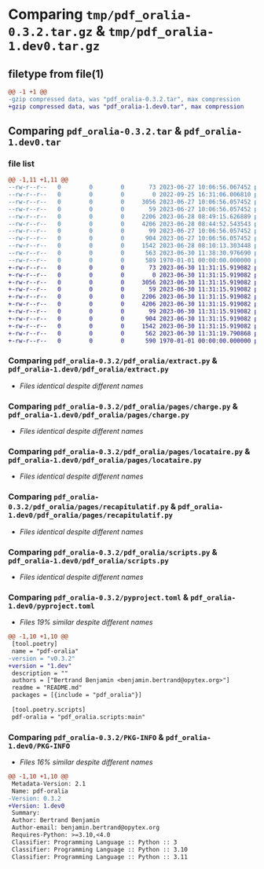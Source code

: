 # Comparing `tmp/pdf_oralia-0.3.2.tar.gz` & `tmp/pdf_oralia-1.dev0.tar.gz`

## filetype from file(1)

```diff
@@ -1 +1 @@
-gzip compressed data, was "pdf_oralia-0.3.2.tar", max compression
+gzip compressed data, was "pdf_oralia-1.dev0.tar", max compression
```

## Comparing `pdf_oralia-0.3.2.tar` & `pdf_oralia-1.dev0.tar`

### file list

```diff
@@ -1,11 +1,11 @@
--rw-r--r--   0        0        0       73 2023-06-27 10:06:56.067452 pdf_oralia-0.3.2/README.md
--rw-r--r--   0        0        0        0 2022-09-25 16:31:06.006810 pdf_oralia-0.3.2/pdf_oralia/__init__.py
--rw-r--r--   0        0        0     3056 2023-06-27 10:06:56.057452 pdf_oralia-0.3.2/pdf_oralia/extract.py
--rw-r--r--   0        0        0       59 2023-06-27 10:06:56.057452 pdf_oralia-0.3.2/pdf_oralia/pages/__init__.py
--rw-r--r--   0        0        0     2206 2023-06-28 08:49:15.626889 pdf_oralia-0.3.2/pdf_oralia/pages/charge.py
--rw-r--r--   0        0        0     4206 2023-06-28 08:44:52.543543 pdf_oralia-0.3.2/pdf_oralia/pages/locataire.py
--rw-r--r--   0        0        0       99 2023-06-27 10:06:56.057452 pdf_oralia-0.3.2/pdf_oralia/pages/patrimoine.py
--rw-r--r--   0        0        0      904 2023-06-27 10:06:56.057452 pdf_oralia-0.3.2/pdf_oralia/pages/recapitulatif.py
--rw-r--r--   0        0        0     1542 2023-06-28 08:10:13.303448 pdf_oralia-0.3.2/pdf_oralia/scripts.py
--rw-r--r--   0        0        0      563 2023-06-30 11:38:30.976690 pdf_oralia-0.3.2/pyproject.toml
--rw-r--r--   0        0        0      589 1970-01-01 00:00:00.000000 pdf_oralia-0.3.2/PKG-INFO
+-rw-r--r--   0        0        0       73 2023-06-30 11:31:15.919082 pdf_oralia-1.dev0/README.md
+-rw-r--r--   0        0        0        0 2023-06-30 11:31:15.919082 pdf_oralia-1.dev0/pdf_oralia/__init__.py
+-rw-r--r--   0        0        0     3056 2023-06-30 11:31:15.919082 pdf_oralia-1.dev0/pdf_oralia/extract.py
+-rw-r--r--   0        0        0       59 2023-06-30 11:31:15.919082 pdf_oralia-1.dev0/pdf_oralia/pages/__init__.py
+-rw-r--r--   0        0        0     2206 2023-06-30 11:31:15.919082 pdf_oralia-1.dev0/pdf_oralia/pages/charge.py
+-rw-r--r--   0        0        0     4206 2023-06-30 11:31:15.919082 pdf_oralia-1.dev0/pdf_oralia/pages/locataire.py
+-rw-r--r--   0        0        0       99 2023-06-30 11:31:15.919082 pdf_oralia-1.dev0/pdf_oralia/pages/patrimoine.py
+-rw-r--r--   0        0        0      904 2023-06-30 11:31:15.919082 pdf_oralia-1.dev0/pdf_oralia/pages/recapitulatif.py
+-rw-r--r--   0        0        0     1542 2023-06-30 11:31:15.919082 pdf_oralia-1.dev0/pdf_oralia/scripts.py
+-rw-r--r--   0        0        0      562 2023-06-30 11:31:19.790868 pdf_oralia-1.dev0/pyproject.toml
+-rw-r--r--   0        0        0      590 1970-01-01 00:00:00.000000 pdf_oralia-1.dev0/PKG-INFO
```

### Comparing `pdf_oralia-0.3.2/pdf_oralia/extract.py` & `pdf_oralia-1.dev0/pdf_oralia/extract.py`

 * *Files identical despite different names*

### Comparing `pdf_oralia-0.3.2/pdf_oralia/pages/charge.py` & `pdf_oralia-1.dev0/pdf_oralia/pages/charge.py`

 * *Files identical despite different names*

### Comparing `pdf_oralia-0.3.2/pdf_oralia/pages/locataire.py` & `pdf_oralia-1.dev0/pdf_oralia/pages/locataire.py`

 * *Files identical despite different names*

### Comparing `pdf_oralia-0.3.2/pdf_oralia/pages/recapitulatif.py` & `pdf_oralia-1.dev0/pdf_oralia/pages/recapitulatif.py`

 * *Files identical despite different names*

### Comparing `pdf_oralia-0.3.2/pdf_oralia/scripts.py` & `pdf_oralia-1.dev0/pdf_oralia/scripts.py`

 * *Files identical despite different names*

### Comparing `pdf_oralia-0.3.2/pyproject.toml` & `pdf_oralia-1.dev0/pyproject.toml`

 * *Files 19% similar despite different names*

```diff
@@ -1,10 +1,10 @@
 [tool.poetry]
 name = "pdf-oralia"
-version = "v0.3.2"
+version = "1.dev"
 description = ""
 authors = ["Bertrand Benjamin <benjamin.bertrand@opytex.org>"]
 readme = "README.md"
 packages = [{include = "pdf_oralia"}]
 
 [tool.poetry.scripts]
 pdf-oralia = "pdf_oralia.scripts:main"
```

### Comparing `pdf_oralia-0.3.2/PKG-INFO` & `pdf_oralia-1.dev0/PKG-INFO`

 * *Files 16% similar despite different names*

```diff
@@ -1,10 +1,10 @@
 Metadata-Version: 2.1
 Name: pdf-oralia
-Version: 0.3.2
+Version: 1.dev0
 Summary: 
 Author: Bertrand Benjamin
 Author-email: benjamin.bertrand@opytex.org
 Requires-Python: >=3.10,<4.0
 Classifier: Programming Language :: Python :: 3
 Classifier: Programming Language :: Python :: 3.10
 Classifier: Programming Language :: Python :: 3.11
```


